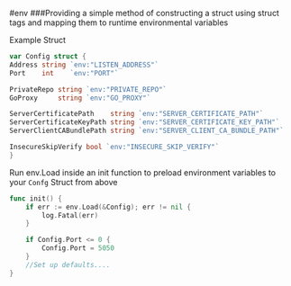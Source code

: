 #env
###Providing a simple method of constructing a struct using struct tags and mapping them to runtime environmental variables

Example Struct
```go
var Config struct {
Address string `env:"LISTEN_ADDRESS"`
Port    int    `env:"PORT"`

PrivateRepo string `env:"PRIVATE_REPO"`
GoProxy     string `env:"GO_PROXY"`

ServerCertificatePath    string `env:"SERVER_CERTIFICATE_PATH"`
ServerCertificateKeyPath string `env:"SERVER_CERTIFICATE_KEY_PATH"`
ServerClientCABundlePath string `env:"SERVER_CLIENT_CA_BUNDLE_PATH"`

InsecureSkipVerify bool `env:"INSECURE_SKIP_VERIFY"`
}
```

Run env.Load inside an init function to preload environment variables to your `Confg` Struct from above
```go
func init() {
	if err := env.Load(&Config); err != nil {
		log.Fatal(err)
	}

	if Config.Port <= 0 {
		Config.Port = 5050
	}
	//Set up defaults....
}
```